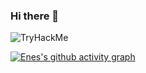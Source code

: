 ### Hi there 👋

<img src="https://tryhackme-badges.s3.amazonaws.com/Enes3078.png" alt="TryHackMe">

[![Enes's github activity graph](https://github-readme-activity-graph.vercel.app/graph?username=Enes3078&theme=github-compact&custom_title=Enes%27s%20GitHub%20activity%20graph&hide_border=true)](https://github.com/Enes3078)
